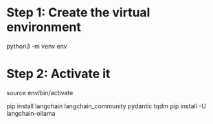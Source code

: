 # Step 1: Create the virtual environment
python3 -m venv env

# Step 2: Activate it
source env/bin/activate


pip install langchain langchain_community pydantic tqdm
pip install -U langchain-ollama

